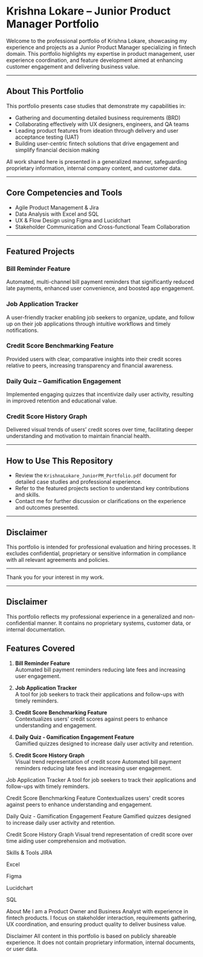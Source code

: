 # Krishna Lokare – Junior Product Manager Portfolio

Welcome to the professional portfolio of Krishna Lokare, showcasing my experience and projects as a Junior Product Manager specializing in fintech domain. This portfolio highlights my expertise in product management, user experience coordination, and feature development aimed at enhancing customer engagement and delivering business value.

---

## About This Portfolio

This portfolio presents case studies that demonstrate my capabilities in:

- Gathering and documenting detailed business requirements (BRD)  
- Collaborating effectively with UX designers, engineers, and QA teams  
- Leading product features from ideation through delivery and user acceptance testing (UAT)  
- Building user-centric fintech solutions that drive engagement and simplify financial decision making  

All work shared here is presented in a generalized manner, safeguarding proprietary information, internal company content, and customer data.

---

## Core Competencies and Tools

- Agile Product Management & Jira  
- Data Analysis with Excel and SQL  
- UX & Flow Design using Figma and Lucidchart  
- Stakeholder Communication and Cross-functional Team Collaboration  

---

## Featured Projects

### Bill Reminder Feature  
Automated, multi-channel bill payment reminders that significantly reduced late payments, enhanced user convenience, and boosted app engagement.

### Job Application Tracker  
A user-friendly tracker enabling job seekers to organize, update, and follow up on their job applications through intuitive workflows and timely notifications.

### Credit Score Benchmarking Feature  
Provided users with clear, comparative insights into their credit scores relative to peers, increasing transparency and financial awareness.

### Daily Quiz – Gamification Engagement  
Implemented engaging quizzes that incentivize daily user activity, resulting in improved retention and educational value.

### Credit Score History Graph  
Delivered visual trends of users’ credit scores over time, facilitating deeper understanding and motivation to maintain financial health.

---

## How to Use This Repository

- Review the `KrishnaLokare_JuniorPM_Portfolio.pdf` document for detailed case studies and professional experience.  
- Refer to the featured projects section to understand key contributions and skills.  
- Contact me for further discussion or clarifications on the experience and outcomes presented.

---

## Disclaimer

This portfolio is intended for professional evaluation and hiring processes. It excludes confidential, proprietary or sensitive information in compliance with all relevant agreements and policies.

---

Thank you for your interest in my work.

---

## Disclaimer

This portfolio reflects my professional experience in a generalized and non-confidential manner. It contains no proprietary systems, customer data, or internal documentation.

## Features Covered

1. **Bill Reminder Feature**  
   Automated bill payment reminders reducing late fees and increasing user engagement.

2. **Job Application Tracker**  
   A tool for job seekers to track their applications and follow-ups with timely reminders.

3. **Credit Score Benchmarking Feature**  
   Contextualizes users' credit scores against peers to enhance understanding and engagement.

4. **Daily Quiz - Gamification Engagement Feature**  
   Gamified quizzes designed to increase daily user activity and retention.

5. **Credit Score History Graph**  
   Visual trend representation of credit score
Automated bill payment reminders reducing late fees and increasing user engagement.

Job Application Tracker
A tool for job seekers to track their applications and follow-ups with timely reminders.

Credit Score Benchmarking Feature
Contextualizes users' credit scores against peers to enhance understanding and engagement.

Daily Quiz - Gamification Engagement Feature
Gamified quizzes designed to increase daily user activity and retention.

Credit Score History Graph
Visual trend representation of credit score over time aiding user comprehension and motivation.

Skills & Tools
JIRA

Excel

Figma

Lucidchart

SQL

About Me
I am a Product Owner and Business Analyst with experience in fintech products. I focus on stakeholder interaction, requirements gathering, UX coordination, and ensuring product quality to deliver business value.

Disclaimer
All content in this portfolio is based on publicly shareable experience. It does not contain proprietary information, internal documents, or user data.
